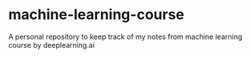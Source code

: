 # machine-learning-course
A personal repository to keep track of my notes from machine learning course by deeplearning.ai
